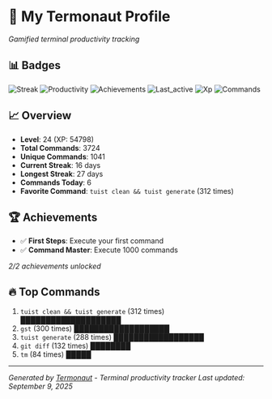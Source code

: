 # 🚀 My Termonaut Profile

*Gamified terminal productivity tracking*

## 📊 Badges

![Streak](https://img.shields.io/badge/Streak-16+days-blue?style=flat-square&logo=terminal&logoColor=white) ![Productivity](https://img.shields.io/badge/Productivity-80.0%25-green?style=flat-square&logo=terminal&logoColor=white) ![Achievements](https://img.shields.io/badge/Achievements-5%2F10-blue?style=flat-square&logo=terminal&logoColor=white) ![Last_active](https://img.shields.io/badge/Last+Active-3h+ago-green?style=flat-square&logo=terminal&logoColor=white) ![Xp](https://img.shields.io/badge/XP-Level+24+%2854798%2F62500%29-blue?style=flat-square&logo=terminal&logoColor=white) ![Commands](https://img.shields.io/badge/Commands-3724-blue?style=flat-square&logo=terminal&logoColor=white) 

## 📈 Overview

- **Level**: 24 (XP: 54798)
- **Total Commands**: 3724
- **Unique Commands**: 1041
- **Current Streak**: 16 days
- **Longest Streak**: 27 days
- **Commands Today**: 6
- **Favorite Command**: `tuist clean && tuist generate` (312 times)

## 🏆 Achievements

- ✅ **First Steps**: Execute your first command
- ✅ **Command Master**: Execute 1000 commands

*2/2 achievements unlocked*

## 🔥 Top Commands

1. `tuist clean && tuist generate` (312 times) ████████████████████
2. `gst` (300 times) ███████████████████
3. `tuist generate` (288 times) ██████████████████
4. `git diff` (132 times) ████████
5. `tm` (84 times) █████

---

*Generated by [Termonaut](https://github.com/oiahoon/termonaut) - Terminal productivity tracker*
*Last updated: September 9, 2025*
